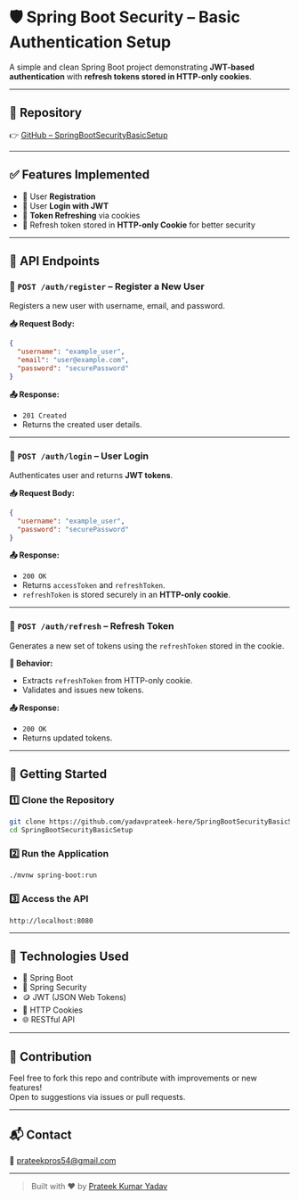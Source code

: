 # 🛡️ Spring Boot Security – Basic Authentication Setup

A simple and clean Spring Boot project demonstrating **JWT-based authentication** with **refresh tokens stored in HTTP-only cookies**.

---

## 🔗 Repository

👉 [GitHub – SpringBootSecurityBasicSetup](https://github.com/yadavprateek-here/SpringBootSecurityBasicSetup)

---

## ✅ Features Implemented

- 🔐 User **Registration**
- 🔑 User **Login with JWT**
- 🔄 **Token Refreshing** via cookies
- 🍪 Refresh token stored in **HTTP-only Cookie** for better security

---

## 📌 API Endpoints

### 🔹 `POST /auth/register` – Register a New User

Registers a new user with username, email, and password.

**📥 Request Body:**
```json
{
  "username": "example_user",
  "email": "user@example.com",
  "password": "securePassword"
}
```

**📤 Response:**
- `201 Created`
- Returns the created user details.

---

### 🔹 `POST /auth/login` – User Login

Authenticates user and returns **JWT tokens**.

**📥 Request Body:**
```json
{
  "username": "example_user",
  "password": "securePassword"
}
```

**📤 Response:**
- `200 OK`
- Returns `accessToken` and `refreshToken`.
- `refreshToken` is stored securely in an **HTTP-only cookie**.

---

### 🔹 `POST /auth/refresh` – Refresh Token

Generates a new set of tokens using the `refreshToken` stored in the cookie.

**🔁 Behavior:**
- Extracts `refreshToken` from HTTP-only cookie.
- Validates and issues new tokens.

**📤 Response:**
- `200 OK`
- Returns updated tokens.

---

## 🚀 Getting Started

### 1️⃣ Clone the Repository
```bash
git clone https://github.com/yadavprateek-here/SpringBootSecurityBasicSetup.git
cd SpringBootSecurityBasicSetup
```

### 2️⃣ Run the Application
```bash
./mvnw spring-boot:run
```

### 3️⃣ Access the API
```
http://localhost:8080
```

---

## 📄 Technologies Used

- 🧩 Spring Boot
- 🔐 Spring Security
- 🪙 JWT (JSON Web Tokens)
- 🍪 HTTP Cookies
- 🌐 RESTful API

---

## 🙌 Contribution

Feel free to fork this repo and contribute with improvements or new features!  
Open to suggestions via issues or pull requests.

---

## 📬 Contact

📧 [prateekpros54@gmail.com](mailto:prateekpros54@gmail.com)

---

> Built with ❤️ by [Prateek Kumar Yadav](https://github.com/yadavprateek-here)
